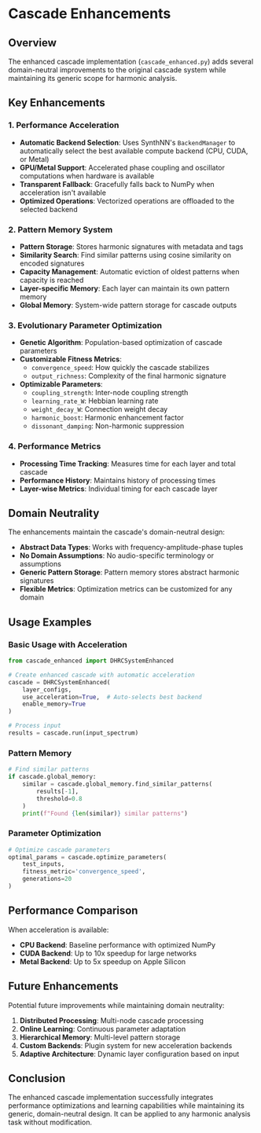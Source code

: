 # Cascade Enhancements

## Overview

The enhanced cascade implementation (`cascade_enhanced.py`) adds several domain-neutral improvements to the original cascade system while maintaining its generic scope for harmonic analysis.

## Key Enhancements

### 1. **Performance Acceleration**

- **Automatic Backend Selection**: Uses SynthNN's `BackendManager` to automatically select the best available compute backend (CPU, CUDA, or Metal)
- **GPU/Metal Support**: Accelerated phase coupling and oscillator computations when hardware is available
- **Transparent Fallback**: Gracefully falls back to NumPy when acceleration isn't available
- **Optimized Operations**: Vectorized operations are offloaded to the selected backend

### 2. **Pattern Memory System**

- **Pattern Storage**: Stores harmonic signatures with metadata and tags
- **Similarity Search**: Find similar patterns using cosine similarity on encoded signatures
- **Capacity Management**: Automatic eviction of oldest patterns when capacity is reached
- **Layer-specific Memory**: Each layer can maintain its own pattern memory
- **Global Memory**: System-wide pattern storage for cascade outputs

### 3. **Evolutionary Parameter Optimization**

- **Genetic Algorithm**: Population-based optimization of cascade parameters
- **Customizable Fitness Metrics**:
  - `convergence_speed`: How quickly the cascade stabilizes
  - `output_richness`: Complexity of the final harmonic signature
- **Optimizable Parameters**:
  - `coupling_strength`: Inter-node coupling strength
  - `learning_rate_W`: Hebbian learning rate
  - `weight_decay_W`: Connection weight decay
  - `harmonic_boost`: Harmonic enhancement factor
  - `dissonant_damping`: Non-harmonic suppression

### 4. **Performance Metrics**

- **Processing Time Tracking**: Measures time for each layer and total cascade
- **Performance History**: Maintains history of processing times
- **Layer-wise Metrics**: Individual timing for each cascade layer

## Domain Neutrality

The enhancements maintain the cascade's domain-neutral design:

- **Abstract Data Types**: Works with frequency-amplitude-phase tuples
- **No Domain Assumptions**: No audio-specific terminology or assumptions
- **Generic Pattern Storage**: Pattern memory stores abstract harmonic signatures
- **Flexible Metrics**: Optimization metrics can be customized for any domain

## Usage Examples

### Basic Usage with Acceleration

```python
from cascade_enhanced import DHRCSystemEnhanced

# Create enhanced cascade with automatic acceleration
cascade = DHRCSystemEnhanced(
    layer_configs,
    use_acceleration=True,  # Auto-selects best backend
    enable_memory=True
)

# Process input
results = cascade.run(input_spectrum)
```

### Pattern Memory

```python
# Find similar patterns
if cascade.global_memory:
    similar = cascade.global_memory.find_similar_patterns(
        results[-1],
        threshold=0.8
    )
    print(f"Found {len(similar)} similar patterns")
```

### Parameter Optimization

```python
# Optimize cascade parameters
optimal_params = cascade.optimize_parameters(
    test_inputs,
    fitness_metric='convergence_speed',
    generations=20
)
```

## Performance Comparison

When acceleration is available:

- **CPU Backend**: Baseline performance with optimized NumPy
- **CUDA Backend**: Up to 10x speedup for large networks
- **Metal Backend**: Up to 5x speedup on Apple Silicon

## Future Enhancements

Potential future improvements while maintaining domain neutrality:

1. **Distributed Processing**: Multi-node cascade processing
2. **Online Learning**: Continuous parameter adaptation
3. **Hierarchical Memory**: Multi-level pattern storage
4. **Custom Backends**: Plugin system for new acceleration backends
5. **Adaptive Architecture**: Dynamic layer configuration based on input

## Conclusion

The enhanced cascade implementation successfully integrates performance optimizations and learning capabilities while maintaining its generic, domain-neutral design. It can be applied to any harmonic analysis task without modification.
